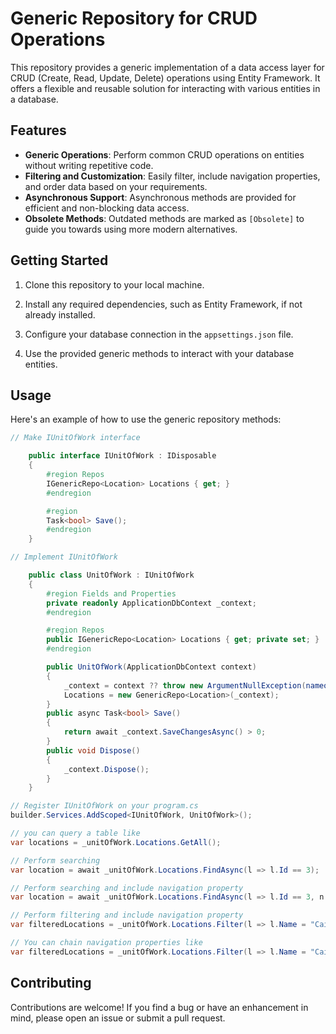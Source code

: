 # Generic Repository for CRUD Operations

This repository provides a generic implementation of a data access layer for CRUD (Create, Read, Update, Delete) operations using Entity Framework. It offers a flexible and reusable solution for interacting with various entities in a database.

## Features

- **Generic Operations**: Perform common CRUD operations on entities without writing repetitive code.
- **Filtering and Customization**: Easily filter, include navigation properties, and order data based on your requirements.
- **Asynchronous Support**: Asynchronous methods are provided for efficient and non-blocking data access.
- **Obsolete Methods**: Outdated methods are marked as `[Obsolete]` to guide you towards using more modern alternatives.

## Getting Started

1. Clone this repository to your local machine.

2. Install any required dependencies, such as Entity Framework, if not already installed.

3. Configure your database connection in the `appsettings.json` file.

4. Use the provided generic methods to interact with your database entities.

## Usage

Here's an example of how to use the generic repository methods:

```csharp
// Make IUnitOfWork interface

    public interface IUnitOfWork : IDisposable
    {
        #region Repos
        IGenericRepo<Location> Locations { get; }
        #endregion

        #region
        Task<bool> Save();
        #endregion
    }

// Implement IUnitOfWork

    public class UnitOfWork : IUnitOfWork
    {
        #region Fields and Properties
        private readonly ApplicationDbContext _context;
        #endregion

        #region Repos
        public IGenericRepo<Location> Locations { get; private set; }
        #endregion

        public UnitOfWork(ApplicationDbContext context)
        {
            _context = context ?? throw new ArgumentNullException(nameof(context));
            Locations = new GenericRepo<Location>(_context);
        }
        public async Task<bool> Save()
        {
            return await _context.SaveChangesAsync() > 0;
        }
        public void Dispose()
        {
            _context.Dispose();
        }
    }

// Register IUnitOfWork on your program.cs
builder.Services.AddScoped<IUnitOfWork, UnitOfWork>();

// you can query a table like
var locations = _unitOfWork.Locations.GetAll();

// Perform searching
var location = await _unitOfWork.Locations.FindAsync(l => l.Id == 3);

// Perform searching and include navigation property
var location = await _unitOfWork.Locations.FindAsync(l => l.Id == 3, n => n.Include(p => p.Image));

// Perform filtering and include navigation property
var filteredLocations = _unitOfWork.Locations.Filter(l => l.Name = "Cairo", n => n.Include(p => p.WorkingHours));

// You can chain navigation properties like
var filteredLocations = _unitOfWork.Locations.Filter(l => l.Name = "Cairo", n => n.Include(p => p.WorkingHours).Inclue(p => p.Image));
```

## Contributing

Contributions are welcome! If you find a bug or have an enhancement in mind, please open an issue or submit a pull request.
